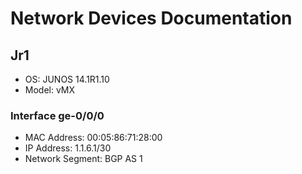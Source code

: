 # Network Devices Documentation

## Jr1
- OS: JUNOS 14.1R1.10
- Model: vMX

### Interface ge-0/0/0
- MAC Address: 00:05:86:71:28:00
- IP Address: 1.1.6.1/30
- Network Segment: BGP AS 1
